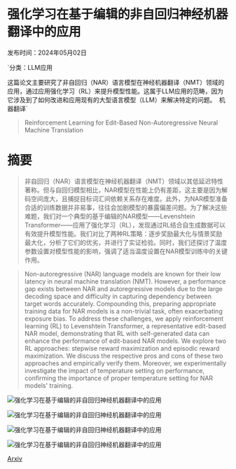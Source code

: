 # 强化学习在基于编辑的非自回归神经机器翻译中的应用

发布时间：2024年05月02日

`分类：LLM应用

这篇论文主要研究了非自回归（NAR）语言模型在神经机器翻译（NMT）领域的应用，通过应用强化学习（RL）来提升模型性能。这属于LLM应用的范畴，因为它涉及到了如何改进和应用现有的大型语言模型（LLM）来解决特定的问题。` `机器翻译`

> Reinforcement Learning for Edit-Based Non-Autoregressive Neural Machine Translation

# 摘要

> 非自回归（NAR）语言模型在神经机器翻译（NMT）领域以其低延迟特性著称。但与自回归模型相比，NAR模型在性能上仍有差距，这主要是因为解码空间庞大，且捕捉目标词汇间依赖关系存在难度。此外，为NAR模型准备合适的训练数据并非易事，往往会加剧模型的暴露偏差问题。为了解决这些难题，我们对一个典型的基于编辑的NAR模型——Levenshtein Transformer——应用了强化学习（RL），发现通过RL结合自生成数据可以有效提升模型性能。我们对比了两种RL策略：逐步奖励最大化与情景奖励最大化，分析了它们的优劣，并进行了实证检验。同时，我们还探讨了温度参数设置对模型性能的影响，强调了适当温度设置在NAR模型训练中的关键作用。

> Non-autoregressive (NAR) language models are known for their low latency in neural machine translation (NMT). However, a performance gap exists between NAR and autoregressive models due to the large decoding space and difficulty in capturing dependency between target words accurately. Compounding this, preparing appropriate training data for NAR models is a non-trivial task, often exacerbating exposure bias. To address these challenges, we apply reinforcement learning (RL) to Levenshtein Transformer, a representative edit-based NAR model, demonstrating that RL with self-generated data can enhance the performance of edit-based NAR models. We explore two RL approaches: stepwise reward maximization and episodic reward maximization. We discuss the respective pros and cons of these two approaches and empirically verify them. Moreover, we experimentally investigate the impact of temperature setting on performance, confirming the importance of proper temperature setting for NAR models' training.

![强化学习在基于编辑的非自回归神经机器翻译中的应用](../../..//opt/data/Projects/HuggingArxiv/paper_images/2405.01280/levt_en.png)

![强化学习在基于编辑的非自回归神经机器翻译中的应用](../../..//opt/data/Projects/HuggingArxiv/paper_images/2405.01280/method-v2.png)

![强化学习在基于编辑的非自回归神经机器翻译中的应用](../../..//opt/data/Projects/HuggingArxiv/paper_images/2405.01280/stepwise.png)

![强化学习在基于编辑的非自回归神经机器翻译中的应用](../../..//opt/data/Projects/HuggingArxiv/paper_images/2405.01280/episodic.png)

[Arxiv](https://arxiv.org/abs/2405.01280)